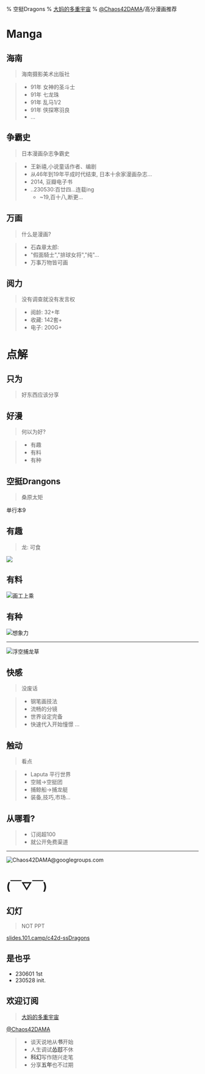 % 空挺Dragons
% [大妈的多重宇宙](https://www.youtube.com/@Chaos42DAMA)
% [@Chaos42DAMA](https://www.youtube.com/@Chaos42DAMA)/高分漫画推荐

# Manga


## 海南
> 海南摄影美术出版社

>- 91年 女神的圣斗士
>- 91年 七龙珠
>- 91年 乱马1/2
>- 91年 侠探寒羽良
>- ...

## 争霸史
> 日本漫画杂志争霸史

>- 王新禧,小说童话作者、编剧
>- 从46年到19年平成时代结束, 日本十余家漫画杂志...
>- 2014, 豆瓣电子书
>- ..230530:百廿四...连载ing
>    - ~19,百十八,断更...

## 万画
> 什么是漫画?

>- 石森章太郎:
>- "假面騎士","排球女将","纯"...
>- 万事万物皆可画

## 阅力
> 没有调查就没有发言权

>- 阅龄: 32+年
>- 收藏: 142套+
>- 电子: 200G+

# 点解


## 只为
> 好东西应该分享

## 好漫
> 何以为好?

>- 有趣
>- 有料
>- 有种

## 空挺Drangons
> 桑原太矩

单行本9

## 有趣
> 龙: 可食

![](https://ipic.zoomquiet.top/2023-06-03-zshot%202023-06-02%2011.17.57.jpg)

## 有料


![画工上乘](https://ipic.zoomquiet.top/2023-06-03-zshot%202023-06-02%2011.17.48.jpg!/fh/420)

## 有种

![想象力](https://ipic.zoomquiet.top/2023-06-03-zshot%202023-06-02%2015.40.54.jpg!/fh/420)



-------

![浮空捕龙草](https://ipic.zoomquiet.top/2023-06-03-zshot%202023-06-02%2015.42.18.jpg!/fh/420)

## 快感
> 没废话


>- 钢笔画技法
>- 流畅的分镜
>- 世界设定完备
>- 快速代入开始憧憬 ...

## 触动
> 看点

>- Laputa 平行世界
>- 空贼->空挺团
>- 捕鲸船->捕龙艇
>- 装备,技巧,市场...

## 从哪看?
>- 订阅超100
>- 就公开免费渠道



-------

![Chaos**42**DAMA@**g**oo**g**le**g**roup**s**.com](http://org.up.zoomquiet.top/omc/res/KEEP/kcn_ask-dama.jpg!/fh/420)

# (￣▽￣)


## 幻灯
> NOT PPT

[slides.101.camp/c42d-ssDragons](https://slides.101.camp/c42d-ssDragons.html)

## 是也乎


- 230601 1st
- 230528 init.

## 欢迎订阅
> [大妈的多重宇宙](https://www.youtube.com/@Chaos42DAMA)

[@Chaos42DAMA](https://www.youtube.com/@Chaos42DAMA)

>- 谈天说地从**书**开始
>- 人生调试**怂怼**不休
>- **科幻**写作随兴走笔
>- 分享**五年**也不过期

